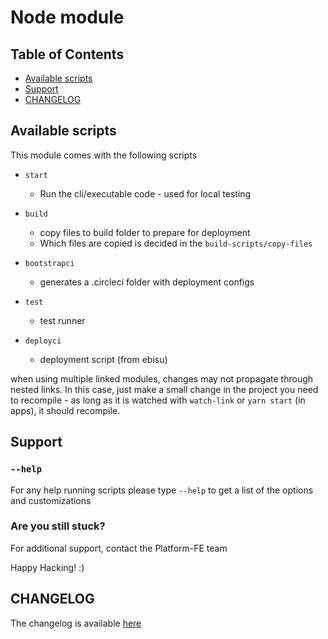 # Node module

## Table of Contents

- [Available scripts](#scripts)
- [Support](#support)
- [CHANGELOG](#changelog)

<a name="scripts"></a>

## Available scripts

This module comes with the following scripts

- `start`

  - Run the cli/executable code - used for local testing

- `build`

  - copy files to build folder to prepare for deployment
  - Which files are copied is decided in the `build-scripts/copy-files`


- `bootstrapci`

  - generates a .circleci folder with deployment configs

- `test`
    - test runner
- `deployci`
    - deployment script (from ebisu)

<a name="command-specification"></a>

when using multiple linked modules, changes may not propagate through nested links. In this case, just make a small change in the project you need to recompile - as long as it is watched with `watch-link` or `yarn start` (in apps), it should recompile.

<a name="support"></a>

## Support

### `--help`

For any help running scripts please type `--help` to get a list of the options and customizations

### Are you still stuck?

For additional support, contact the Platform-FE team

Happy Hacking! :)

<a name="changelog"></a>

## CHANGELOG

The changelog is available [here](https://github.com/guestyorg/jarvis/blob/master/CHANGELOG.md)
